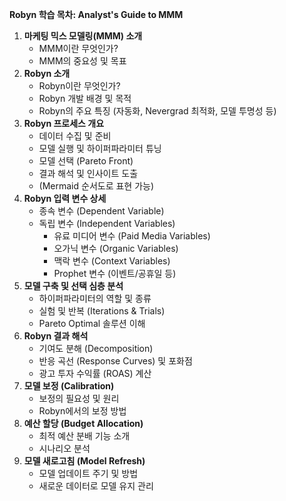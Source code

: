 
**Robyn 학습 목차: Analyst's Guide to MMM**

1.  **마케팅 믹스 모델링(MMM) 소개**
    * MMM이란 무엇인가?
    * MMM의 중요성 및 목표
2.  **Robyn 소개**
    * Robyn이란 무엇인가?
    * Robyn 개발 배경 및 목적
    * Robyn의 주요 특징 (자동화, Nevergrad 최적화, 모델 투명성 등)
3.  **Robyn 프로세스 개요**
    * 데이터 수집 및 준비
    * 모델 실행 및 하이퍼파라미터 튜닝
    * 모델 선택 (Pareto Front)
    * 결과 해석 및 인사이트 도출
    * (Mermaid 순서도로 표현 가능)
4.  **Robyn 입력 변수 상세**
    * 종속 변수 (Dependent Variable)
    * 독립 변수 (Independent Variables)
        * 유료 미디어 변수 (Paid Media Variables)
        * 오가닉 변수 (Organic Variables)
        * 맥락 변수 (Context Variables)
        * Prophet 변수 (이벤트/공휴일 등)
5.  **모델 구축 및 선택 심층 분석**
    * 하이퍼파라미터의 역할 및 종류
    * 실험 및 반복 (Iterations & Trials)
    * Pareto Optimal 솔루션 이해
6.  **Robyn 결과 해석**
    * 기여도 분해 (Decomposition)
    * 반응 곡선 (Response Curves) 및 포화점
    * 광고 투자 수익률 (ROAS) 계산
7.  **모델 보정 (Calibration)**
    * 보정의 필요성 및 원리
    * Robyn에서의 보정 방법
8.  **예산 할당 (Budget Allocation)**
    * 최적 예산 분배 기능 소개
    * 시나리오 분석
9.  **모델 새로고침 (Model Refresh)**
    * 모델 업데이트 주기 및 방법
    * 새로운 데이터로 모델 유지 관리
